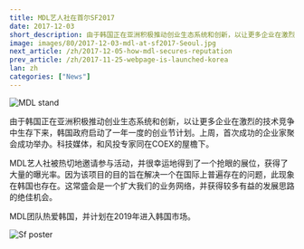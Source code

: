 ```yaml
---
title: MDL艺人社在首尔SF2017
date: 2017-12-03
short_description: 由于韩国正在亚洲积极推动创业生态系统和创新，以让更多企业在激烈的技术竞争中生存下来，韩国政府启动了一年一度的创业节计划。
image: images/80/2017-12-03-mdl-at-sf2017-Seoul.jpg
next_article: /zh/2017-12-05-how-mdl-secures-reputation
prev_article: /zh/2017-11-25-webpage-is-launched-korea
lan: zh
categories: ["News"]
---
```


![MDL stand](https://gateway.ipfs.io/ipfs/QmdYQCaVShYseZF4eWZC1VxzyYR7h31ZXwFiBd8SgzZLVB/MDL_sf2017.jpeg)

由于韩国正在亚洲积极推动创业生态系统和创新，以让更多企业在激烈的技术竞争中生存下来，韩国政府启动了一年一度的创业节计划。上周，首次成功的企业家聚会成功举办。科技媒体，和风投专家同在COEX的屋檐下。

MDL艺人社被热切地邀请参与活动，并很幸运地得到了一个抢眼的展位，获得了大量的曝光率。因为该项目的目的旨在解决一个在国际上普遍存在的问题，此现象在韩国也存在。这常盛会是一个扩大我们的业务网络，并获得较多有益的发展思路的绝佳机会。

MDL团队热爱韩国，并计划在2019年进入韩国市场。


![Sf poster](https://gateway.ipfs.io/ipfs/QmeGn8mXf7Ew3QVifuQMXuyHWqi1696tuJgW8EhcPBqjWr/MDL_sf2017_1.jpeg)
